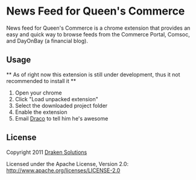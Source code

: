 News Feed for Queen's Commerce
==============================

News feed for Queen's Commerce is a chrome extension that provides an easy and quick way to browse feeds from the Commerce Portal, Comsoc, and DayOnBay (a financial blog).


Usage
-----

** As of right now this extension is still under development, thus it not recommended to install it **

1. Open your chrome
2. Click "Load unpacked extension"
3. Select the downloaded project folder
4. Enable the extension
5. Email [Draco](http://www.dracoli.com/#/contact-me) to tell him he's awesome


License
-------

Copyright 2011 [Draken Solutions](http://www.drakensolutions.com)

Licensed under the Apache License, Version 2.0: http://www.apache.org/licenses/LICENSE-2.0